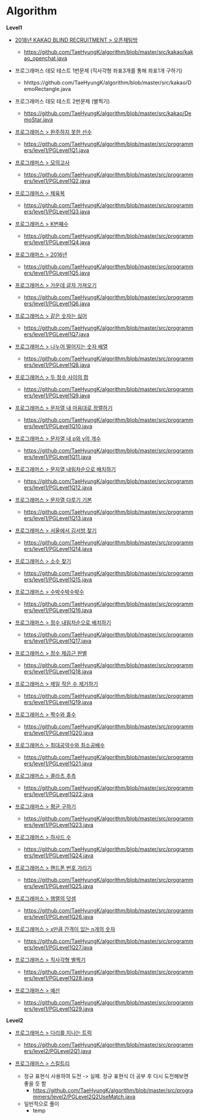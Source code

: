 # Algorithm

**Level1**

- [2018년 KAKAO BLIND RECRUITMENT > 오픈채팅방](https://programmers.co.kr/learn/courses/30/lessons/42888)
  - https://github.com/TaeHyungK/algorithm/blob/master/src/kakao/kakao_openchat.java

- 프로그래머스 데모 테스트 1번문제 (직사각형 좌표3개를 통해 좌표1개 구하기)
  - hhttps://github.com/TaeHyungK/algorithm/blob/master/src/kakao/DemoRectangle.java
  
- 프로그래머스 데모 테스트 2번문제 (별찍기)
  - https://github.com/TaeHyungK/algorithm/blob/master/src/kakao/DemoStar.java

- [프로그래머스 > 완주하지 못한 선수](https://programmers.co.kr/learn/courses/30/lessons/42576)
  - https://github.com/TaeHyungK/algorithm/blob/master/src/programmers/level1/PGLevel1Q1.java
  
- [프로그래머스 > 모의고사](https://programmers.co.kr/learn/courses/30/lessons/42840)
  - https://github.com/TaeHyungK/algorithm/blob/master/src/programmers/level1/PGLevel1Q2.java
  
- [프로그래머스 > 체육복](https://programmers.co.kr/learn/courses/30/lessons/42862)
  - https://github.com/TaeHyungK/algorithm/blob/master/src/programmers/level1/PGLevel1Q3.java

- [프로그래머스 > K번째수](https://programmers.co.kr/learn/courses/30/lessons/42748)
  - https://github.com/TaeHyungK/algorithm/blob/master/src/programmers/level1/PGLevel1Q4.java

- [프로그래머스 > 2016년](https://programmers.co.kr/learn/courses/30/lessons/12901)
  - https://github.com/TaeHyungK/algorithm/blob/master/src/programmers/level1/PGLevel1Q5.java
  
- [프로그래머스 > 가운데 글자 가져오기](https://programmers.co.kr/learn/courses/30/lessons/12903)
  - https://github.com/TaeHyungK/algorithm/blob/master/src/programmers/level1/PGLevel1Q6.java
  
- [프로그래머스 > 같은 숫자는 싫어](https://programmers.co.kr/learn/courses/30/lessons/12906)
  - https://github.com/TaeHyungK/algorithm/blob/master/src/programmers/level1/PGLevel1Q7.java
  
- [프로그래머스 > 나누어 떨어지는 숫자 배열](https://programmers.co.kr/learn/courses/30/lessons/12910)
  - https://github.com/TaeHyungK/algorithm/blob/master/src/programmers/level1/PGLevel1Q8.java
  
- [프로그래머스 > 두 정수 사이의 합](https://programmers.co.kr/learn/courses/30/lessons/12912)
  - https://github.com/TaeHyungK/algorithm/blob/master/src/programmers/level1/PGLevel1Q9.java

- [프로그래머스 > 문자열 내 마음대로 정렬하기](https://programmers.co.kr/learn/courses/30/lessons/12915)
  - https://github.com/TaeHyungK/algorithm/blob/master/src/programmers/level1/PGLevel1Q10.java
  
- [프로그래머스 > 문자열 내 p와 y의 개수](https://programmers.co.kr/learn/courses/30/lessons/12916)
  - https://github.com/TaeHyungK/algorithm/blob/master/src/programmers/level1/PGLevel1Q11.java

- [프로그래머스 > 문자열 내림차순으로 배치하기](https://programmers.co.kr/learn/courses/30/lessons/12917)
  - https://github.com/TaeHyungK/algorithm/blob/master/src/programmers/level1/PGLevel1Q12.java
  
- [프로그래머스 > 문자열 다루기 기본](https://programmers.co.kr/learn/courses/30/lessons/12918)
  - https://github.com/TaeHyungK/algorithm/blob/master/src/programmers/level1/PGLevel1Q13.java

- [프로그래머스 > 서울에서 김서방 찾기](https://programmers.co.kr/learn/courses/30/lessons/12919)
  - https://github.com/TaeHyungK/algorithm/blob/master/src/programmers/level1/PGLevel1Q14.java

- [프로그래머스 > 소수 찾기](https://programmers.co.kr/learn/courses/30/lessons/12921)
  - https://github.com/TaeHyungK/algorithm/blob/master/src/programmers/level1/PGLevel1Q15.java
  
- [프로그래머스 > 수박수박수박수](https://programmers.co.kr/learn/courses/30/lessons/12922)
  - https://github.com/TaeHyungK/algorithm/blob/master/src/programmers/level1/PGLevel1Q16.java

- [프로그래머스 > 정수 내림차순으로 배치하기](https://programmers.co.kr/learn/courses/30/lessons/12933)
  - https://github.com/TaeHyungK/algorithm/blob/master/src/programmers/level1/PGLevel1Q17.java
  
- [프로그래머스 > 정수 제곱근 판별](https://programmers.co.kr/learn/courses/30/lessons/12934)
  - https://github.com/TaeHyungK/algorithm/blob/master/src/programmers/level1/PGLevel1Q18.java

- [프로그래머스 > 제일 작은 수 제거하기](https://programmers.co.kr/learn/courses/30/lessons/12935)
  - https://github.com/TaeHyungK/algorithm/blob/master/src/programmers/level1/PGLevel1Q19.java
  
- [프로그래머스 > 짝수와 홀수](https://programmers.co.kr/learn/courses/30/lessons/12937)
  - https://github.com/TaeHyungK/algorithm/blob/master/src/programmers/level1/PGLevel1Q20.java
  
- [프로그래머스 > 최대공약수와 최소공배수](https://programmers.co.kr/learn/courses/30/lessons/12940)
  - https://github.com/TaeHyungK/algorithm/blob/master/src/programmers/level1/PGLevel1Q21.java

- [프로그래머스 > 콜라츠 추측](https://programmers.co.kr/learn/courses/30/lessons/12943)
  - https://github.com/TaeHyungK/algorithm/blob/master/src/programmers/level1/PGLevel1Q22.java
  
- [프로그래머스 > 평균 구하기](https://programmers.co.kr/learn/courses/30/lessons/12944)
  - https://github.com/TaeHyungK/algorithm/blob/master/src/programmers/level1/PGLevel1Q23.java
  
- [프로그래머스 > 하샤드 수](https://programmers.co.kr/learn/courses/30/lessons/12947)
  - https://github.com/TaeHyungK/algorithm/blob/master/src/programmers/level1/PGLevel1Q24.java
  
- [프로그래머스 > 핸드폰 번호 가리기](https://programmers.co.kr/learn/courses/30/lessons/12948)
  - https://github.com/TaeHyungK/algorithm/blob/master/src/programmers/level1/PGLevel1Q25.java
  
- [프로그래머스 > 행렬의 덧셈](https://programmers.co.kr/learn/courses/30/lessons/12950)
  - https://github.com/TaeHyungK/algorithm/blob/master/src/programmers/level1/PGLevel1Q26.java
  
- [프로그래머스 > x만큼 간격이 있는 n개의 숫자](https://programmers.co.kr/learn/courses/30/lessons/12954)
  - https://github.com/TaeHyungK/algorithm/blob/master/src/programmers/level1/PGLevel1Q27.java
  
- [프로그래머스 > 직사각형 별찍기](https://programmers.co.kr/learn/courses/30/lessons/12969)
  - https://github.com/TaeHyungK/algorithm/blob/master/src/programmers/level1/PGLevel1Q28.java

- [프로그래머스 > 예산](https://programmers.co.kr/learn/courses/30/lessons/12982)
  - https://github.com/TaeHyungK/algorithm/blob/master/src/programmers/level1/PGLevel1Q29.java
  
**Level2**

- [프로그래머스 > 다리를 지나는 트럭](https://programmers.co.kr/learn/courses/30/lessons/42583)
  - https://github.com/TaeHyungK/algorithm/blob/master/src/programmers/level2/PGLevel2Q1.java
  
- [프로그래머스 > 스킬트리](https://programmers.co.kr/learn/courses/30/lessons/49993)
  - 정규 표현식 사용하여 도전 -> 실패. 정규 표현식 더 공부 후 다시 도전해보면 좋을 듯 함
    - https://github.com/TaeHyungK/algorithm/blob/master/src/programmers/level2/PGLevel2Q2UseMatch.java
  - 일반적으로 풀이
    - temp